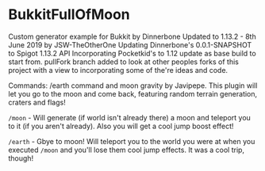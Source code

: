 # BukkitFullOfMoon
Custom generator example for Bukkit by Dinnerbone
Updated to 1.13.2 - 8th June 2019 by JSW-TheOtherOne
Updating Dinnerbone's 0.0.1-SNAPSHOT to Spigot 1.13.2 API
Incorporating Pocketkid's to 1.12 update as base build to start from.
pullFork branch
added to look at other peoples forks of this project with a view to incorporating some of the're ideas and code.


Commands:
/earth command and moon gravity by Javipepe. This plugin will let you go to the moon and come back, featuring random terrain generation, craters and flags!

`/moon` - Will generate (if world isn't already there) a moon and teleport you to it (if you aren't already). Also you will get a cool jump boost effect!

`/earth` - Gbye to moon! Will teleport you to the world you were at when you executed `/moon` and you'll lose them cool jump effects. It was a cool trip, though!
